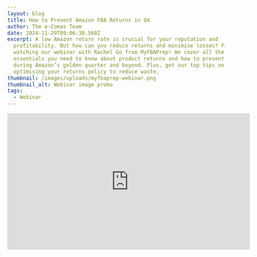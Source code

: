```yaml
---
layout: blog
title: How to Prevent Amazon FBA Returns in Q4
author: The e-Comas Team
date: 2024-11-29T09:06:38.560Z
excerpt: A low Amazon return rate is crucial for your reputation and
  profitability. But how can you reduce returns and minimise losses? Find out by
  watching our webinar with Rachel Go from MyFBAPrep! We cover all the
  essentials you need to know about product returns and how to prevent them
  during Amazon’s golden quarter and beyond. Plus, get our top tips on
  optimising your returns policy to reduce waste.
thumbnail: /images/uploads/myfbaprep-webinar.png
thumbnail_alt: Webinar image promo
tags:
  - Webinar
---
```

<iframe width="560" height="315" src="https://www.youtube-nocookie.com/embed/sBcgUYZNk84?si=FMWUTfd9MB0B6gP0" title="YouTube video player" frameborder="0" allow="accelerometer; autoplay; clipboard-write; encrypted-media; gyroscope; picture-in-picture; web-share" referrerpolicy="strict-origin-when-cross-origin" allowfullscreen></iframe>